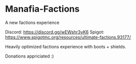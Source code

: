 # Manafia-Factions
A new factions experience



Discord: https://discord.gg/wEWshr3yK6
Spigot: https://www.spigotmc.org/resources/ultimate-factions.93177/

Heavily optimized factions experience with boots + shields.


Donations appriciated :)
